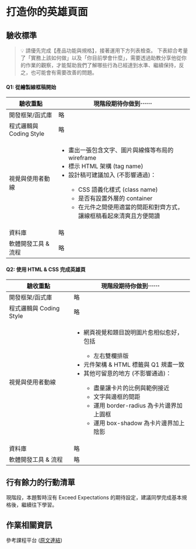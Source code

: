 # 打造你的英雄頁面

## 驗收標準

> 💡  請優先完成【產品功能與規格】，接著運用下方列表檢查。
下表綜合考量了「實務上該如何做」以及「你目前學會什麼」，需要透過助教分享他從你的作業的觀察，才能幫助我們了解哪些行為已經達到水準、繼續保持，反之，也可能會有需要改善的問題。

#### Q1: 從繪製線框稿開始

<table>
  <thead>
    <tr>
      <th>驗收重點</td>
      <th>現階段期待你做到⋯⋯</td>
    </tr>
  </thead>
  <tbody>
    <tr>
      <td>開發框架/函式庫</td>
      <td>略</td>
    </tr>
    <tr>
      <td>程式邏輯與 Coding Style</td>
      <td>略</td>
    </tr>
      <tr>
      <td>視覺與使用者動線</td>
      <td>
        <ul>
          <li>畫出一張包含文字、圖片與線條等布局的 wireframe</li>
          <li>標示 HTML 架構 (tag name)</li>
          <li>設計稿可建議加入 (不影響通過)：</li>
          <ul>
            <li>CSS 語義化樣式 (class name)</li>
            <li>是否有設置外層的 container</li>
            <li>在元件之間使用適當的間距和對齊方式，讓線框稿看起來清爽且方便閱讀</li>
          </ul>
        </ul>
      </td>
    </tr>
    <tr>
      <td>資料庫</td>
      <td>略</td>
    </tr>
      <tr>
      <td>軟體開發工具 & 流程</td>
      <td>略</td>
    </tr>
  </tbody>
</table>

#### Q2: 使用 HTML & CSS 完成英雄頁

<table>
  <thead>
    <tr>
      <th>驗收重點</td>
      <th>現階段期待你做到⋯⋯</td>
    </tr>
  </thead>
  <tbody>
    <tr>
      <td>開發框架/函式庫</td>
      <td>略</td>
    </tr>
    <tr>
      <td>程式邏輯與 Coding Style</td>
      <td>略</td>
    </tr>
      <tr>
      <td>視覺與使用者動線</td>
      <td>
        <ul>
          <li>網頁視覺和題目說明圖片愈相似愈好，包括</li>
          <ul>
            <li>左右雙欄排版</li>
          </ul>
          <li>元件架構 & HTML 標籤與 Q1 規畫一致</li>
          <li>其他可留意的地方 (不影響通過)：</li>
          <ul>
            <li>盡量讓卡片的比例與範例接近</li>
            <li>文字與邊框的間距</li>
            <li>運用 border-radius 為卡片邊界加上圓框</li>
            <li>運用 box-shadow 為卡片邊界加上陰影</li>
          </ul>
        </ul>
      </td>
    </tr>
    <tr>
      <td>資料庫</td>
      <td>略</td>
    </tr>
      <tr>
      <td>軟體開發工具 & 流程</td>
      <td>略</td>
    </tr>
  </tbody>
</table>

## 行有餘力的行動清單

現階段，本題暫時沒有 Exceed Expectations 的期待設定，建議同學完成基本規格後，繼續往下學習。

## 作業相關資訊

參考課程平台 (<a href="https://lighthouse.alphacamp.co/courses/39/assignments/929">原文連結</a>)
